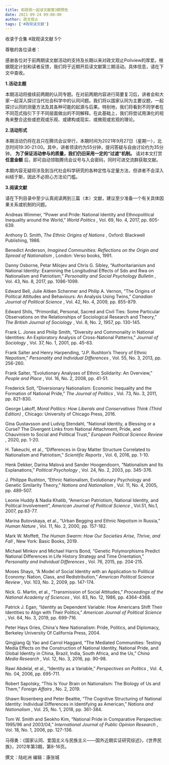 ```yaml
---
title: 和政观一起读文献第3期预告
date: 2021-09-24 09:00:00
author: 政文观止
tags: ['#政观读文献']
---
```



收录于合集 #政观读文献 5个

尊敬的各位读者：

  

感谢各位对于前两期读文献活动的支持及长期以来对政文观止Poliview的厚爱。根据既定计划和读者反馈，我们将于近期开启读文献第三期活动。具体信息，请在下文中查收。

  

 **1.活动主题**

本期活动将接续前两期的认同专题。在对前两期内容进行简要复习后，讲者会和大家一起深入探讨当代社会科学中的认同问题。我们将以国家认同为主要议题，一起探讨认同的测量方法及其各种可能的起源与后果。特别地，我们将看到不同学者在不同范式指引下于不同层面做出的不同解释。在此基础上，我们将尝试用演化的视角来整合这些或悲观或乐观、或建构或现实、或微观或宏观的理论。  

  

 **2.活动形式**

本期活动仍将在且只在腾讯会议举行，本期时间为2021年9月27日（星期一），北京时间19:30-21:00。其中，讲者领读约为55分钟，提问答疑与自由讨论约为35分钟。
**为了保证活动参与的质量，我们仍旧采用一定的“过滤”机制。** 请对本文打赏 **任意金额**
后，即可自动领取腾讯会议号与入会密码，同时可进交流群获取文献。  

  

本期内容无疑将涉及到当代社会科学研究的各种定性与定量方法，但讲者不会深入纠结于斯，因此不必担心方法论门槛。

  

 **3.阅读文献**

请在下列目录中至少认真阅读两到三篇（本）文献，建议至少准备一个有关具体因果关系或机制的问题。

  

Andreas Wimmer, “Power and Pride: National Identity and Ethnopolitical
Inequality around the World,” _World Politics_ , Vol. 69, No. 4, 2017, pp.
605-639.

  

Anthony D. Smith, _The Ethnic Origins of Nations_ , Oxford: Blackwell
Publishing, 1986.

  

Benedict Anderson, _Imagined Communities: Reflections on the Origin and Spread
of Nationalism_ , London: Verso books, 1991.

  

Danny Osborne, Petar Milojev and Chris G. Sibley, “Authoritarianism and
National Identity: Examining the Longitudinal Effects of Sdo and Rwa on
Nationalism and Patriotism,” _Personality and Social Psychology Bulletin_ ,
Vol. 43, No. 8, 2017, pp. 1086-1099.

  

Edward Bell, Julie Aitken Schermer and Philip A. Vernon, “The Origins of
Political Attitudes and Behaviours: An Analysis Using Twins,” _Canadian
Journal of Political Science_ , Vol. 42, No. 4, 2009, pp. 855-879.

  

Edward Shils, “Primordial, Personal, Sacred and Civil Ties: Some Particular
Observations on the Relationships of Sociological Research and Theory,” _The
British Journal of Sociology_ , Vol. 8, No. 2, 1957, pp. 130-145.

  

Frank L. Jones and Philip Smith, “Diversity and Commonality in National
Identities: An Exploratory Analysis of Cross-National Patterns,” _Journal of
Sociology_ , Vol. 37, No. 1, 2001, pp. 45-63.

  

Frank Salter and Henry Harpending, “J.P. Rushton’s Theory of Ethnic Nepotism,”
_Personality and Individual Differences_ , Vol. 55, No. 3, 2013, pp. 256-260.

  

Frank Salter, “Evolutionary Analyses of Ethnic Solidarity: An Overview,”
_People and Place_ , Vol. 16, No. 2, 2008, pp. 41-51.

  

Frederick Solt, “Diversionary Nationalism: Economic Inequality and the
Formation of National Pride,” _The Journal of Politics_ , Vol. 73, No. 3,
2011, pp. 821-830.

  

George Lakoff, _Moral Politics: How Liberals and Conservatives Think (Third
Edition)_ , Chicago: University of Chicago Press, 2016.

  

Gina Gustavsson and Ludvig Stendahl, “National Identity, a Blessing or a
Curse? The Divergent Links from National Attachment, Pride, and Chauvinism to
Social and Political Trust,” _European Political Science Review_ , 2020, pp.
1-20.

  

H. Takeuchi, et al., “Differences in Gray Matter Structure Correlated to
Nationalism and Patriotism,” _Scientific Reports_ , Vol. 6, 2016, pp. 1-10.

  

Henk Dekker, Darina Malová and Sander Hoogendoorn, “Nationalism and Its
Explanations,” _Political Psychology_ , Vol. 24, No. 2, 2003, pp. 345-376.

  

J. Philippe Rushton, “Ethnic Nationalism, Evolutionary Psychology and Genetic
Similarity Theory,” _Nations and Nationalism_ , Vol. 11, No. 4, 2005, pp.
489-507.

  

Leonie Huddy & Nadia Khatib, “American Patriotism, National Identity, and
Political Involvement”, _American Journal of Political Science_ , Vol.51,
No.1, 2007, pp.63-77.

  

Marina Butovskaya, et al., “Urban Begging and Ethnic Nepotism in Russia,”
_Human Nature_ , Vol. 11, No. 2, 2000, pp. 157-182.

  

Mark W. Moffett, _The Human Swarm: How Our Societies Arise, Thrive, and Fall_
, New York: Basic Books, 2019.

  

Michael Minkov and Michael Harris Bond, “Genetic Polymorphisms Predict
National Differences in Life History Strategy and Time Orientation,”
_Personality and Individual Differences_ , Vol. 76, 2015, pp. 204-215.

  

Moses Shayo, “A Model of Social Identity with an Application to Political
Economy: Nation, Class, and Redistribution,” _American Political Science
Review_ , Vol. 103, No. 2, 2009, pp. 147-174.

  

Nick. G. Martin, et al., “Transmission of Social Attitudes,” _Proceedings of
the National Academy of Sciences_ , Vol. 83, No. 12, 1986, pp. 4364-4368.

  

Patrick J. Egan, “Identity as Dependent Variable: How Americans Shift Their
Identities to Align with Their Politics,” _American Journal of Political
Science_ , Vol. 64, No. 3, 2019, pp. 699-716.

  

Peter Hays Gries, China's New Nationalism: Pride, Politics, and Diplomacy,
Berkeley University Of California Press, 2004.

  

Qingjiang Qj Yao and Carrol Haggard, “The Mediated Communities: Testing Media
Effects on the Construction of National Identity, National Pride, and Global
Identity in China, Brazil, India, South Africa, and the Us,” _China Media
Research_ , Vol. 12, No. 3, 2016, pp. 90-98.

  

Rawi Abdelal, et al., “Identity as a Variable,” _Perspectives on Politics_ ,
Vol. 4, No. 04, 2006, pp. 695-711.

  

Robert Sapolsky, “This Is Your Brain on Nationalism: The Biology of Us and
Them,” _Foreign Affairs_ , No. 2, 2019.

  

Shawn Rosenberg and Peter Beattie, “The Cognitive Structuring of National
Identity: Individual Differences in Identifying as American,” _Nations and
Nationalism_ , Vol. 25, No. 1, 2018, pp. 361-384.

  

Tom W. Smith and Seokho Kim, “National Pride in Comparative Perspective:
1995/96 and 2003/04,” _International Journal of Public Opinion Research_ ,
Vol. 18, No. 1, 2006, pp. 127-136.

  

马得勇：《国家认同、爱国主义与民族主义——国外近期实证研究综述》，《世界民族》，2012年第3期，第8-16页。

撰文：陆屹洲 编辑：康张城

  

